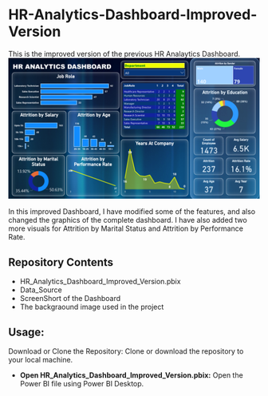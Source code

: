 # HR-Analytics-Dashboard-Improved-Version
This is the improved version of the previous HR Analaytics Dashboard.
![HR Analytics Dashboard - The Improved Version](https://github.com/nibeditans/Improved-Version-HR-Analytics-Dashboard/blob/main/HR%20Analytics%20Dashboard-Improved%20Version.png)

In this improved Dashboard, I have modified some of the features, and also changed the graphics of the complete dashboard. I have also added two more visuals for Attrition by Marital Status and Attrition by Performance Rate. 

## Repository Contents
- HR_Analytics_Dashboard_Improved_Version.pbix
- Data_Source
- ScreenShort of the Dashboard
- The backgraound image used in the project

## Usage:
Download or Clone the Repository: Clone or download the repository to your local machine.

- **Open HR_Analytics_Dashboard_Improved_Version.pbix:** Open the Power BI file using Power BI Desktop.
